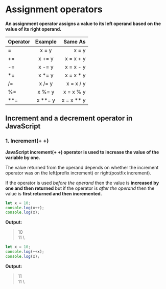 # Assignment operators

**An assignment operator assigns a value to its left operand based on the value of its right operand.**

|Operator|Example|Same As|
|:-|:-:|-:|
|=|x = y|x = y|
|+=|x += y|x = x + y|
|-=|x -= y|x = x - y|
|*=|x *= y|x = x * y|
|/=|x /= y|x = x / y|
|%=|x %= y|x = x % y|
|**=|x **= y|x = x ** y|


## Increment and a decrement operator in JavaScript

### 1. Increment(+ +)

**JavaScript increment(+ +) operator is used to increase the value of the variable by one.**

The value returned from the operand depends on whether the increment operator was on the left(prefix increment) or right(postfix increment). 

If the operator is used _before the operand_ then the value is **increased by one and then returned** but if the operator is _after the operand_ then the value is **first returned and then incremented.**

```js
let x = 10; 
console.log(x++); 
console.log(x);
```

**Output:**
>10 \
>11 \

```js
let x = 10; 
console.log(++x); 
console.log(x);
```

**Output:**
>11 \
>11 \
